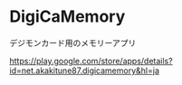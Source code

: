 # DigiCaMemory

デジモンカード用のメモリーアプリ

https://play.google.com/store/apps/details?id=net.akakitune87.digicamemory&hl=ja
